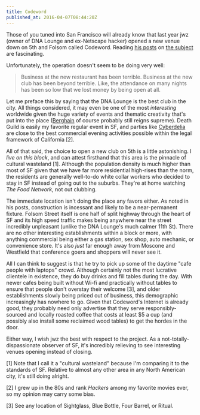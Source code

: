```yaml
---
title: Codeword
published_at: 2016-04-07T08:44:20Z
---
```


Those of you tuned into San Francisco will already know that last year jwz
(owner of DNA Lounge and ex-Netscape hacker) opened a new venue down on 5th and
Folsom called Codeword. Reading [his posts][codeword1] on [the
subject][codeword2] are fascinating.

Unfortunately, the operation doesn't seem to be doing very well:

> Business at the new restaurant has been terrible. Business at the new club
> has been beyond terrible. Like, the attendance on many nights has been so low
> that we lost money by being open at all.

Let me preface this by saying that the DNA Lounge is the best club in the city.
All things considered, it may even be one of the most _interesting_ worldwide
given the huge variety of events and thematic creativity that's put into the
place ([Berghain][berghain] of course probably still reigns supreme). Death
Guild is easily my favorite regular event in SF, and parties like
[Cyberdelia][codeword2] are close to the best commercial evening activities
possible within the legal framework of California [2].

All of that said, the choice to open a new club on 5th is a little astonishing.
I _live on this block_, and can attest firsthand that this area is the pinnacle
of cultural wasteland [1]. Although the population density is much higher than
most of SF given that we have far more residential high-rises than the norm,
the residents are generally well-to-do white collar workers who decided to stay
in SF instead of going out to the suburbs. They're at home watching _The Food
Network_, not out clubbing.

The immediate location isn't doing the place any favors either. As noted in his
posts, construction is incessant and likely to be a near-permanent fixture.
Folsom Street itself is one half of split highway through the heart of SF and
its high speed traffic makes being anywhere near the street incredibly
unpleasant (unlike the DNA Lounge's much calmer 11th St). There are no other
interesting establishments within a block or more, with anything commercial
being either a gas station, sex shop, auto mechanic, or convenience store. It's
also _just_ far enough away from Moscone and Westfield that conference goers
and shoppers will never see it.

All I can think to suggest is that he try to pick up some of the daytime
"cafe people with laptops" crowd. Although certainly not the most lucrative
clientele in existence, they do buy drinks and fill tables during the day. With
newer cafes being built without Wi-fi and practically without tables to ensure
that people don't overstay their welcome [3], and older establishments slowly
being priced out of business, this demographic increasingly has nowhere to go.
Given that Codeword's Internet is already good, they probably need only
advertise that they serve responsibly-sourced and locally roasted coffee that
costs at least $5 a cup (and possibly also install some reclaimed wood tables)
to get the hordes in the door.

Either way, I wish jwz the best with respect to the project. As a
not-totally-dispassionate observer of SF, it's incredibly relieving to see
interesting venues opening instead of closing.

[berghain]: http://www.newyorker.com/magazine/2014/03/24/berlin-nights
[codeword1]: https://www.dnalounge.com/backstage/log/2015/12/22.html
[codeword2]: https://www.dnalounge.com/backstage/log/2016/01/27.html

[1] Note that I call it a "cultural wasteland" because I'm comparing it to the
    standards of SF. Relative to almost any other area in any North American
    city, it's still doing alright.

[2] I grew up in the 80s and rank _Hackers_ among my favorite movies ever, so
    my opinion may carry some bias.

[3] See any location of Sightglass, Blue Bottle, Four Barrel, or Ritual.
